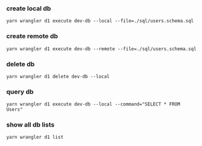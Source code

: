 ### create local db

`yarn wrangler d1 execute dev-db --local --file=./sql/users.schema.sql`

### create remote db

`yarn wrangler d1 execute dev-db --remote --file=./sql/users.schema.sql`

### delete db

`yarn wrangler d1 delete dev-db --local`

### query db

`yarn wrangler d1 execute dev-db --local --command="SELECT * FROM Users"`

### show all db lists

`yarn wrangler d1 list`
